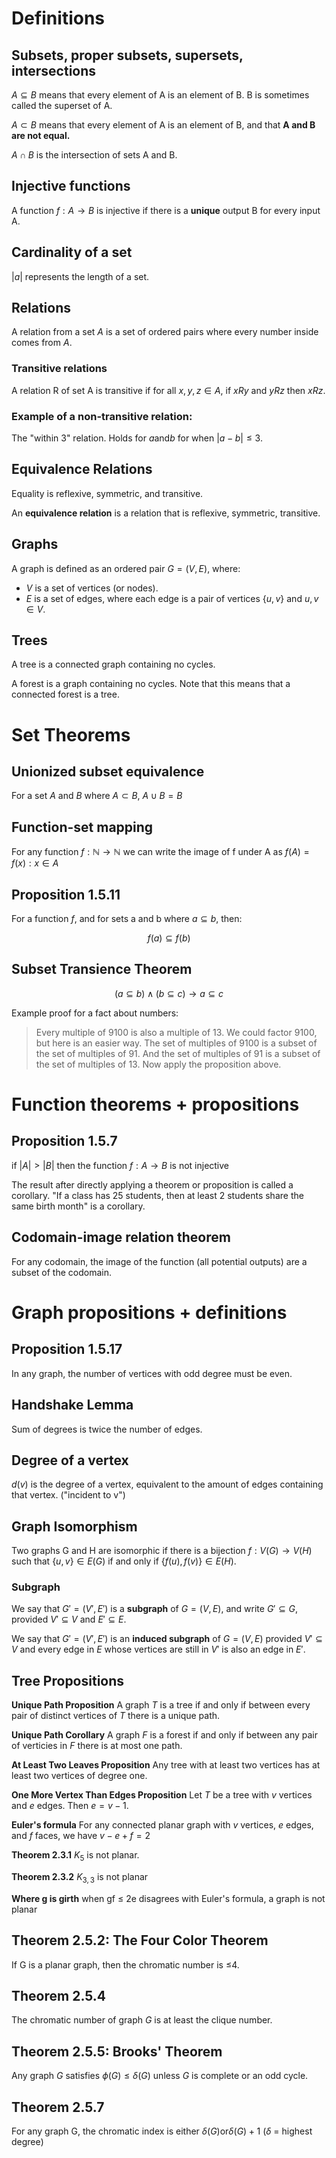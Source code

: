 # Definitions

## Subsets, proper subsets, supersets, intersections
$A \subseteq B$ means that every element of A is an element of B. B is sometimes called the superset of A.

$A \subset B$ means that every element of A is an element of B, and that **A and B are not equal.**

$A \cap B$ is the intersection of sets A and B.

## Injective functions

A function $f : A \rightarrow B$ is injective if there is a **unique** output B for every input A.

## Cardinality of a set

$|a|$ represents the length of a set.

## Relations

A relation from a set $A$ is a set of ordered pairs where every number inside comes from $A$.

### Transitive relations

A relation R of set A is transitive if for all $x,y,z \in A$, if $xRy$ and $yRz$ then $xRz$.

### Example of a non-transitive relation:

The "within 3" relation. Holds for $a \text{and} b$ for when $|a - b| ≤ 3$.

## Equivalence Relations

Equality is reflexive, symmetric, and transitive. 

An **equivalence relation** is a relation that is reflexive, symmetric, transitive.

## Graphs

A graph is defined as an ordered pair $G = (V, E)$, where:
-   $V$ is a set of vertices (or nodes).
-   $E$ is a set of edges, where each edge is a pair of vertices $\{u, v\}$ and $u, v \in V$.

## Trees
A tree is a connected graph containing no cycles.

A forest is a graph containing no cycles. Note that this means that a connected forest is a tree.

# Set Theorems

## Unionized subset equivalence
For a set $A$ and $B$ where $A \subset B$, $A \cup B = B$

## Function-set mapping

For any function $f : \mathbb{N} \rightarrow \mathbb{N}$ we can write the image of f under A as $f(A) = {f(x) : x \in A}$

## Proposition 1.5.11

For a function $f$, and for sets a and b where $a \subseteq b$, then: 

$$f(a) \subseteq f(b)$$

## Subset Transience Theorem

$$(a \subseteq b) \land (b \subseteq c) \rightarrow a \subseteq c$$

Example proof for a fact about numbers:

> Every multiple of 9100 is also a multiple of 13. We could factor 9100, but here is an easier way. The set of multiples of 9100 is a subset of the set of multiples of 91. And the set of multiples of 91 is a subset of the set of multiples of 13. Now apply the proposition above.

# Function theorems + propositions

## Proposition 1.5.7

if $|A| > |B|$ then the function $f : A \rightarrow B$ is not injective

The result after directly applying a theorem or proposition is called a
corollary. "If a class has 25 students, then at least 2 students share the same
birth month" is a corollary.

## Codomain-image relation theorem

For any codomain, the image of the function (all potential outputs) are a subset of the codomain.

# Graph propositions + definitions

## Proposition 1.5.17

In any graph, the number of vertices with odd degree must be even.

## Handshake Lemma

Sum of degrees is twice the number of edges.

## Degree of a vertex

$d(v)$ is the degree of a vertex, equivalent to the amount of edges containing that vertex. ($\text{"incident to v"}$)

## Graph Isomorphism

Two graphs G and H are isomorphic if there is a bijection $f : V(G) \rightarrow V(H)$ such that $\{u,v\} \in E(G)$ if and only if $\{f(u), f(v)\} \in E(H)$.

### Subgraph

We say that $G' = (V', E')$ is a **subgraph** of $G = (V, E)$, and write $G' \subseteq G$, provided $V' \subseteq V$ and $E' \subseteq E$.

We say that $G' = (V', E')$ is an **induced subgraph** of $G = (V, E)$ provided $V' \subseteq V$ and every edge in $E$ whose vertices are still in $V'$ is also an edge in $E'$.

## Tree Propositions

**Unique Path Proposition** A graph $T$ is a tree if and only if between every
pair of distinct vertices of $T$ there is a unique path.

**Unique Path Corollary** A graph $F$ is a forest if and only if between any
pair of verticies in $F$ there is at most one path.

**At Least Two Leaves Proposition** Any tree with at least two vertices has at
least two vertices of degree one.

**One More Vertex Than Edges Proposition** Let $T$ be a tree with $v$ vertices
and $e$ edges. Then $e = v - 1$.

**Euler's formula** For any connected planar graph with $v$ vertices, $e$ edges, and $f$ faces, we have $v-e+f=2$

**Theorem 2.3.1** $K_5$ is not planar.

**Theorem 2.3.2** $K_{3,3}$ is not planar

**Where g is girth** when gf ≤ 2e disagrees with Euler's formula, a graph is not planar

## Theorem 2.5.2: The Four Color Theorem

If G is a planar graph, then the chromatic number is ≤4.

## Theorem 2.5.4

The chromatic number of graph $G$ is at least the clique number.

## Theorem 2.5.5: Brooks' Theorem

Any graph $G$ satisfies $\phi(G) ≤ \delta(G)$ unless $G$ is complete or an odd cycle.

## Theorem 2.5.7

For any graph G, the chromatic index is either $\delta(G) \text{or} \delta(G) + 1$ ($\delta$ = highest degree)
